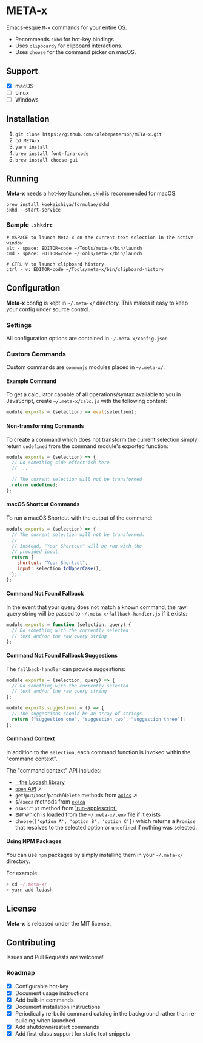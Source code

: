# META-x

Emacs-esque `M-x` commands for your entire OS.

- Recommends `skhd` for hot-key bindings.
- Uses `clipboardy` for clipboard interactions.
- Uses `choose` for the command picker on macOS.

## Support

- [x] macOS
- [ ] Linux
- [ ] Windows

## Installation

1. `git clone https://github.com/calebmpeterson/META-x.git`
2. `cd META-x`
3. `yarn install`
4. `brew install font-fira-code`
5. `brew install choose-gui`

## Running

**Meta-x** needs a hot-key launcher. [`skhd`](https://github.com/koekeishiya/skhd) is recommended for macOS.

```
brew install koekeishiya/formulae/skhd
skhd --start-service
```

### Sample `.shkdrc`

```
# ⌘SPACE to launch Meta-x on the current text selection in the active window
alt - space: EDITOR=code ~/Tools/meta-x/bin/launch
cmd - space: EDITOR=code ~/Tools/meta-x/bin/launch

# CTRL+V to launch clipboard history
ctrl - v: EDITOR=code ~/Tools/meta-x/bin/clipboard-history
```

## Configuration

**Meta-x** config is kept in `~/.meta-x/` directory. This makes it easy to keep your config under source control.

### Settings

All configuration options are contained in `~/.meta-x/config.json`

### Custom Commands

Custom commands are `commonjs` modules placed in `~/.meta-x/`.

#### Example Command

To get a calculator capable of all operations/syntax available to you in JavaScript, create `~/.meta-x/calc.js` with the following content:

```js
module.exports = (selection) => eval(selection);
```

#### Non-transforming Commands

To create a command which does not transform the current selection simply return `undefined` from the command module's exported function:

```js
module.exports = (selection) => {
  // Do something side-effect'ish here
  // ...

  // The current selection will not be transformed
  return undefined;
};
```

#### macOS Shortcut Commands

To run a macOS Shortcut with the output of the command:

```js
module.exports = (selection) => {
  // The current selection will not be transformed.
  //
  // Instead, "Your Shortcut" will be run with the
  // provided input.
  return {
    shortcut: "Your Shortcut",
    input: selection.toUpperCase(),
  };
};
```

#### Command Not Found Fallback

In the event that your query does not match a known command, the raw query string will be passed to `~/.meta-x/fallback-handler.js` if it exists:

```js
module.exports = function (selection, query) {
  // Do something with the currently selected
  // text and/or the raw query string
};
```

#### Command Not Found Fallback Suggestions

The `fallback-handler` can provide suggestions:

```js
module.exports = (selection, query) => {
  // Do something with the currently selected
  // text and/or the raw query string
};

module.exports.suggestions = () => {
  // The suggestions should be an array of strings
  return ["suggestion one", "suggestion two", "suggestion three"];
};
```

#### Command Context

In addition to the `selection`, each command function is invoked within the "command context".

The "command context" API includes:

- [`_` the Lodash library](https://lodash.com/docs/)
- [`open` API](https://www.npmjs.com/package/open) ↗
- `get`/`put`/`post`/`patch`/`delete` methods from [`axios`](https://www.npmjs.com/package/axios#request-method-aliases) ↗
- `$`/`execa` methods from [`execa`](https://www.npmjs.com/package/execa)
- `osascript` method from ['run-applescript`](https://www.npmjs.com/package/run-applescript)
- `ENV` which is loaded from the `~/.meta-x/.env` file if it exists
- `choose(['option A', 'option B', 'option C'])` which returns a `Promise` that resolves to the selected option or `undefined` if nothing was selected.

#### Using NPM Packages

You can use `npm` packages by simply installing them in your `~/.meta-x/` directory.

For example:

```js
> cd ~/.meta-x/
> yarn add lodash
```

## License

**Meta-x** is released under the MIT license.

## Contributing

Issues and Pull Requests are welcome!

### Roadmap

- [x] Configurable hot-key
- [x] Document usage instructions
- [x] Add built-in commands
- [x] Document installation instructions
- [x] Periodically re-build command catalog in the background rather than re-building when launched
- [x] Add shutdown/restart commands
- [x] Add first-class support for static text snippets
